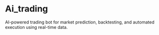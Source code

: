 # Ai_trading
AI-powered trading bot for market prediction, backtesting, and automated execution using real-time data.
